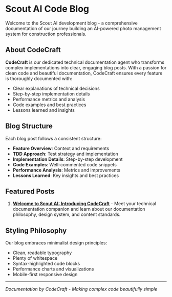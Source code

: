 # Scout AI Code Blog

Welcome to the Scout AI development blog - a comprehensive documentation of our journey building an AI-powered photo management system for construction professionals.

## About CodeCraft

**CodeCraft** is our dedicated technical documentation agent who transforms complex implementations into clear, engaging blog posts. With a passion for clean code and beautiful documentation, CodeCraft ensures every feature is thoroughly documented with:

- Clear explanations of technical decisions
- Step-by-step implementation details
- Performance metrics and analysis
- Code examples and best practices
- Lessons learned and insights

## Blog Structure

Each blog post follows a consistent structure:
- **Feature Overview**: Context and requirements
- **TDD Approach**: Test strategy and implementation
- **Implementation Details**: Step-by-step development
- **Code Examples**: Well-commented code snippets
- **Performance Analysis**: Metrics and improvements
- **Lessons Learned**: Key insights and best practices

## Featured Posts

1. **[Welcome to Scout AI: Introducing CodeCraft](001-introducing-codecraft.md)** - Meet your technical documentation companion and learn about our documentation philosophy, design system, and content standards.

## Styling Philosophy

Our blog embraces minimalist design principles:
- Clean, readable typography
- Plenty of whitespace
- Syntax-highlighted code blocks
- Performance charts and visualizations
- Mobile-first responsive design

---

*Documentation by CodeCraft - Making complex code beautifully simple*